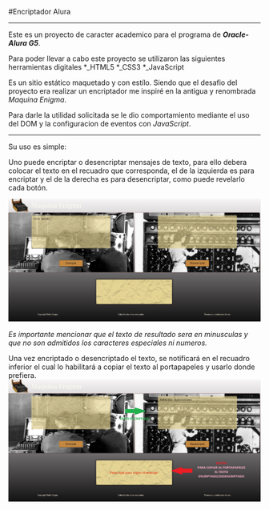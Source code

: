 #Encriptador Alura
***

Este es un proyecto de caracter academico para el programa de ***Oracle-Alura G5***.

Para poder llevar a cabo este proyecto se utilizaron las siguientes herramientas digitales
*_HTML5
*_CSS3
*_JavaScript

Es un sitio estático maquetado y con estílo. Siendo que el desafio del proyecto era realizar un encriptador me inspiré en la antigua y renombrada _Maquina Enigma_.

Para darle la utilidad solicitada se le dio comportamiento mediante el uso del DOM y la configuracion de eventos con _JavaScript_.

***

Su uso es simple:

Uno puede encriptar o desencriptar mensajes de texto, para ello debera colocar el texto en el recuadro que corresponda, el de la izquierda es para encriptar y el de la derecha es para desencriptar, como puede revelarlo cada botón.

![Encriptador](assets/readme-imgs/ful-screen.jpg)

_Es importante mencionar que el texto de resultado sera en minusculas y que no son admitidos los caracteres especiales ni numeros._

Una vez encriptado o desencriptado el texto, se notificará en el recuadro inferior el cual lo habilitará a copiar el texto al portapapeles y usarlo donde prefiera.
![Encriptador](assets/readme-imgs/result.jpg)


